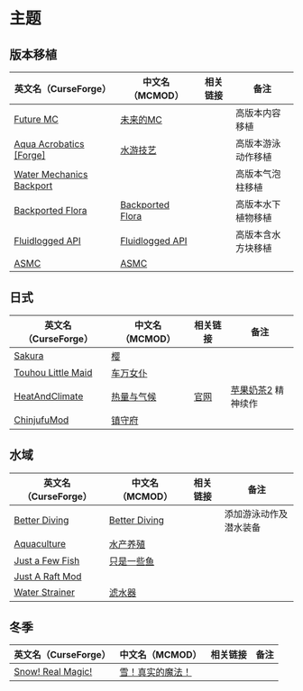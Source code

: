 # 主题

## 版本移植

| 英文名（CurseForge）                                                                                     | 中文名（MCMOD）                                          | 相关链接 | 备注               |
| -------------------------------------------------------------------------------------------------------- | -------------------------------------------------------- | -------- | ------------------ |
| [Future MC](https://www.curseforge.com/minecraft/mc-mods/future-mc)                                      | [未来的MC](https://www.mcmod.cn/class/1608.html)         |          | 高版本内容移植     |
| [Aqua Acrobatics [Forge]](https://www.curseforge.com/minecraft/mc-mods/aqua-acrobatics)                  | [水游技艺](https://www.mcmod.cn/class/3306.html)         |          | 高版本游泳动作移植 |
| [Water Mechanics Backport](https://www.curseforge.com/minecraft/mc-mods/bubble-column-elevator-backport) |                                                          |          | 高版本气泡柱移植   |
| [Backported Flora](https://www.curseforge.com/minecraft/mc-mods/backported-flora)                        | [Backported Flora](https://www.mcmod.cn/class/2675.html) |          | 高版本水下植物移植 |
| [Fluidlogged API](https://www.curseforge.com/minecraft/mc-mods/fluidlogged-api)                          | [Fluidlogged API](https://www.mcmod.cn/class/4072.html)  |          | 高版本含水方块移植 |
| [ASMC](https://www.curseforge.com/minecraft/mc-mods/asmc)                                                | [ASMC](https://www.mcmod.cn/class/3339.html)             |          |                    |

## 日式

| 英文名（CurseForge）                                                                  | 中文名（MCMOD）                                    | 相关链接                                               | 备注                                                      |
| ------------------------------------------------------------------------------------- | -------------------------------------------------- | ------------------------------------------------------ | --------------------------------------------------------- |
| [Sakura](https://www.curseforge.com/minecraft/mc-mods/sakura)                         | [樱](https://www.mcmod.cn/class/1841.html)         |                                                        |                                                           |
| [Touhou Little Maid](https://www.curseforge.com/minecraft/mc-mods/touhou-little-maid) | [车万女仆](https://www.mcmod.cn/class/1796.html)   |                                                        |                                                           |
| [HeatAndClimate](https://www.curseforge.com/minecraft/mc-mods/heat-and-climate)       | [热量与气候](https://www.mcmod.cn/class/1020.html) | [官网](https://defeatedcrow.jp/modwiki/HeatAndClimate) | [苹果奶茶2](https://www.mcmod.cn/class/363.html) 精神续作 |
| [ChinjufuMod](https://www.curseforge.com/minecraft/mc-mods/chinjufumod)               | [镇守府](https://www.mcmod.cn/class/1026.html)     |                                                        |                                                           |

## 水域

| 英文名（CurseForge）                                                            | 中文名（MCMOD）                                       | 相关链接 | 备注                   |
| ------------------------------------------------------------------------------- | ----------------------------------------------------- | -------- | ---------------------- |
| [Better Diving](https://www.curseforge.com/minecraft/mc-mods/better-diving)     | [Better Diving](https://www.mcmod.cn/class/4743.html) |          | 添加游泳动作及潜水装备 |
| [Aquaculture](https://www.curseforge.com/minecraft/mc-mods/aquaculture)         | [水产养殖](https://www.mcmod.cn/class/281.html)       |          |                        |
| [Just a Few Fish](https://www.curseforge.com/minecraft/mc-mods/just-a-few-fish) | [只是一些鱼](https://www.mcmod.cn/class/1130.html)    |          |                        |
| [Just A Raft Mod](https://www.curseforge.com/minecraft/mc-mods/just-a-raft-mod) |                                                       |          |                        |
| [Water Strainer](https://www.curseforge.com/minecraft/mc-mods/water-strainer)   | [滤水器](https://www.mcmod.cn/class/1512.html)        |          |                        |

## 冬季

| 英文名（CurseForge）                                                              | 中文名（MCMOD）                                          | 相关链接 | 备注 |
| --------------------------------------------------------------------------------- | -------------------------------------------------------- | -------- | ---- |
| [Snow! Real Magic!](https://www.curseforge.com/minecraft/mc-mods/snow-real-magic) | [雪！真实的魔法！](https://www.mcmod.cn/class/2106.html) |          |      |
